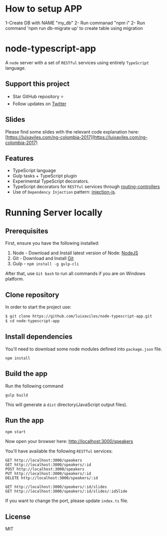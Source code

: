 # How to setup APP
1-Create DB with NAME "my_db"
2- Run commanad "npm i"
2- Run command 'npm run db-migrate up' to create table using migration

# node-typescript-app
A `node` server with a set of `RESTful` services using entirely `TypeScript` language.

## Support this project
- Star GitHub repository :star:
- Follow updates on [Twitter](https://twitter.com/luixaviles)

## Slides
Please find some slides with the relevant code explanation here: [https://luixaviles.com/ng-colombia-2017](https://luixaviles.com/ng-colombia-2017)

## Features
- TypeScript language
- Gulp tasks + TypeScript plugin
- Experimental TypeScript decorators.
- TypeScript decorators for `RESTful` services through [routing-controllers](https://github.com/pleerock/routing-controllers)
- Use of `Dependency Injection` pattern: [injection-js](https://github.com/mgechev/injection-js).

# Running Server locally
## Prerequisites

First, ensure you have the following installed:

1. Node - Download and Install latest version of Node: [NodeJS](http://http://nodejs.org)
2. Git - Download and Install [Git](http://git-scm.com)
3. Gulp - `npm install -g gulp-cli`

After that, use `Git bash` to run all commands if you are on Windows platform.

## Clone repository

In order to start the project use:

```bash
$ git clone https://github.com/luixaviles/node-typescript-app.git
$ cd node-typescript-app
```

## Install dependencies

You'll need to download some node modules defined into `package.json` file.

```
npm install
```

## Build the app
Run the following command

```
gulp build
```

This will generate a `dist` directory(JavaScript output files).

## Run the app

```
npm start
```

Now open your browser here: [http://localhost:3000/speakers](http://localhost:3000/speakers)

You'll have available the following `RESTful` services:

```
GET http://localhost:3000/speakers
GET http://localhost:3000/speakers/:id
POST http://localhost:3000/speakers
PUT http://localhost:3000/speakers/:id
DELETE http://localhost:3000/speakers/:id

GET http://localhost:3000/speakers/:id/slides
GET http://localhost:3000/speakers/:id/slides/:idSlide
```

If you want to change the port, please update `index.ts` file.

## License

MIT
